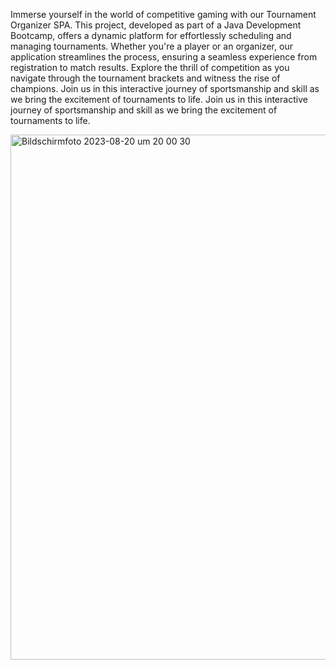 Immerse yourself in the world of competitive gaming with our Tournament Organizer SPA.
This project, developed as part of a Java Development Bootcamp, offers a dynamic platform for effortlessly scheduling
and managing tournaments.
Whether you're a player or an organizer, our application streamlines the process, ensuring a seamless experience from
registration to match results.
Explore the thrill of competition as you navigate through the tournament brackets and witness the rise of champions.
Join us in this interactive journey of sportsmanship and skill as we bring the excitement of tournaments to life.
Join us in this interactive journey of sportsmanship and skill as we bring the excitement of tournaments to life.


<img width="840" alt="Bildschirmfoto 2023-08-20 um 20 00 30" src="https://github.com/eliasYazdani/CupWithMe/assets/134424453/234ffa31-e595-4450-bd59-48f9bbd6ec8c">